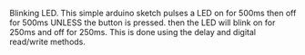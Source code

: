Blinking LED. This simple arduino sketch pulses a LED on for 500ms then off for 500ms UNLESS the button is pressed. then the LED will blink on for 250ms and off for 250ms. This is done using the delay and digital read/write methods. 

